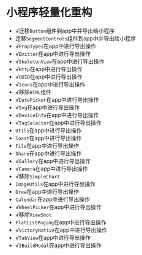 # 小程序轻量化重构

- √迁移`Button`组件到app中并导出给小程序
- 迁移`SegmentControls`组件到app中并导出给小程序
- √`PropTypes`在app中进行导出操作
- √`Emitter`在app中进行导出操作
- √`SkeletonView`在app中进行导出操作
- √`Http`在app中进行导出操作
- √`UUID`在app中进行导出操作
- √`Icons`在app中进行导出操作
- √移除`HTML`组件
- √`DatePicker`在app中进行导出操作
- √`Svg`在app中进行导出操作
- √`DeviceInfo`在app中进行导出操作
- √`TagSelector`在app中进行导出操作
- `Utils`在app中进行导出操作
- `Toast`在app中进行导出操作
- `File`在app中进行导出操作
- `Share`在app中进行导出操作
- √`Gallery`在app中进行导出操作
- √`Camera`在app中进行导出操作
- √移除`SimpleChart`
- `ImageUtils`在app中进行导出操作
- `Draw`在app中进行导出操作
- `Calendar`在app中进行导出操作
- √`WheelPicker`在app中进行导出操作
- √移除`ViewShot`
- `FlatListPaging`在app中进行导出操作
- √`VictoryNative`在app中进行导出操作
- √`TabView`在app中进行导出操作
- √`IBuildModal`在app中进行导出操作
